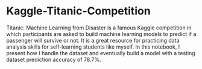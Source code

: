 # Kaggle-Titanic-Competition
Titanic: Machine Learning from Disaster is a famous Kaggle competition in which participants are asked to build machine learning models to predict if a passenger will survive or not. It is a great resource for practicing data analysis skills for self-learning students like myself. In this notebook, I present how I handle the dataset and eventually build a model with a testing dataset prediction accuracy of 78.7%.
